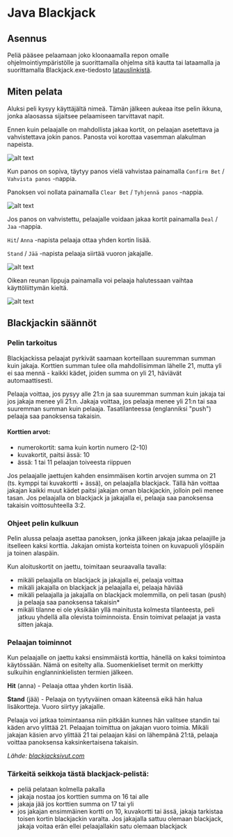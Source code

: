 # Java Blackjack

<!-- ![alt text](https://i.gyazo.com/3a1507e557e118fda349d7a4990234d0.png "Kuvakaappaus pelistä")-->

## Asennus
Peliä pääsee pelaamaan joko kloonaamalla repon omalle ohjelmointiympäristölle ja suorittamalla ohjelma sitä kautta
tai lataamalla ja suorittamalla Blackjack.exe-tiedosto
[latauslinkistä](https://github.com/mabenj/Blackjack-Java/raw/master/Blackjack.exe "Blackjack.exe").


## Miten pelata
Aluksi peli kysyy käyttäjältä nimeä. Tämän jälkeen aukeaa itse pelin ikkuna, jonka alaosassa sijaitsee pelaamiseen tarvittavat napit.

Ennen kuin pelaajalle on mahdollista jakaa kortit, on pelaajan asetettava ja vahvistettava jokin panos. Panosta voi korottaa vasemman
alakulman napeista. 

![alt text](https://i.gyazo.com/fa2180981eabbec34b6486039a60e384.png "Korota panosta klikkaamalla näitä nappeja")

Kun panos on sopiva, täytyy panos vielä vahvistaa painamalla `Confirm Bet` / `Vahvista panos` -nappia.

Panoksen voi nollata painamalla `Clear Bet` / `Tyhjennä panos` -nappia.

![alt text](https://i.gyazo.com/596b17284fb05c4ba22be075ac53be64.png "Vahvista tai tyhjennä panos klikkaamalla näitä nappeja")

Jos panos on vahvistettu, pelaajalle voidaan jakaa kortit painamalla `Deal` / `Jaa` -nappia.

`Hit`/ `Anna` -napista pelaaja ottaa yhden kortin lisää.

`Stand` / `Jää` -napista pelaaja siirtää vuoron jakajalle.

![alt text](https://i.gyazo.com/4a037f6ed44f1e8e50b29c3d2b58de2e.png "Jaa, ota lisää tai jää näistä napeista")

Oikean reunan lippuja painamalla voi pelaaja halutessaan vaihtaa käyttöliittymän kieltä.

![alt text](https://i.gyazo.com/a351ba0df68d473176f1335d20345f48.png "Vaihda kieltä näistä napeista")


## Blackjackin säännöt
### Pelin tarkoitus
Blackjackissa pelaajat pyrkivät saamaan korteillaan suuremman summan kuin jakaja. Korttien summan tulee olla mahdollisimman lähelle 21,
mutta yli ei saa mennä - kaikki kädet, joiden summa on yli 21, häviävät automaattisesti.

Pelaaja voittaa, jos pysyy alle 21:n ja saa suuremman summan kuin jakaja tai jos jakaja menee yli 21:n. Jakaja voittaa, jos pelaaja 
menee yli 21:n tai saa suuremman summan kuin pelaaja. Tasatilanteessa (englanniksi "push") pelaaja saa panoksensa takaisin.

#### Korttien arvot:
- numerokortit: sama kuin kortin numero (2-10)
- kuvakortit, paitsi ässä: 10
- ässä: 1 tai 11 pelaajan toiveesta riippuen

Jos pelaajalle jaettujen kahden ensimmäisen kortin arvojen summa on 21 (ts. kymppi tai kuvakortti + ässä), on pelaajalla blackjack. 
Tällä hän voittaa jakajan kaikki muut kädet paitsi jakajan oman blackjackin, jolloin peli menee tasan. Jos pelaajalla on blackjack 
ja jakajalla ei, pelaaja saa panoksensa takaisin voittosuhteella 3:2.

### Ohjeet pelin kulkuun
Pelin alussa pelaaja asettaa panoksen, jonka jälkeen jakaja jakaa pelaajille ja itselleen kaksi korttia. Jakajan omista korteista
toinen on kuvapuoli ylöspäin ja toinen alaspäin. 

Kun aloituskortit on jaettu, toimitaan seuraavalla tavalla:
- mikäli pelaajalla on blackjack ja jakajalla ei, pelaaja voittaa
- mikäli jakajalla on blackjack ja pelaajalla ei, pelaaja häviää
- mikäli pelaajalla ja jakajalla on blackjack molemmilla, on peli tasan (push) ja pelaaja saa panoksensa takaisin*
- mikäli tilanne ei ole yksikään yllä mainitusta kolmesta tilanteesta, peli jatkuu yhdellä alla olevista toiminnoista. 
Ensin toimivat pelaajat ja vasta sitten jakaja.

### Pelaajan toiminnot
Kun pelaajalle on jaettu kaksi ensimmäistä korttia, hänellä on kaksi toimintoa käytössään. Nämä on esitelty alla. 
Suomenkieliset termit on merkitty sulkuihin englanninkielisten termien jälkeen.

**Hit** (anna) - Pelaaja ottaa yhden kortin lisää.

**Stand** (jää) - Pelaaja on tyytyväinen omaan käteensä eikä hän halua lisäkortteja. Vuoro siirtyy jakajalle.


Pelaaja voi jatkaa toimintaansa niin pitkään kunnes hän valitsee standin tai käden arvo ylittää 21. Pelaajan toimittua on jakajan 
vuoro toimia. Mikäli jakajan käsien arvo ylittää 21 tai pelaajan käsi on lähempänä 21:tä, pelaaja voittaa panoksensa kaksinkertaisena
takaisin.

*Lähde: [blackjacksivut.com](http://blackjacksivut.com/blackjack-ohjeet-ja-saannot.html "blackjacksivut.com")*

### Tärkeitä seikkoja tästä blackjack-pelistä:
- peliä pelataan kolmella pakalla
- jakaja nostaa jos korttien summa on 16 tai alle
- jakaja jää jos korttien summa on 17 tai yli
- jos jakajan ensimmäinen kortti on 10, kuvakortti tai ässä, jakaja tarkistaa toisen kortin blackjackin varalta. Jos jakajalla sattuu
olemaan blackjack, jakaja voitaa erän ellei pelaajallakin satu olemaan blackjack
